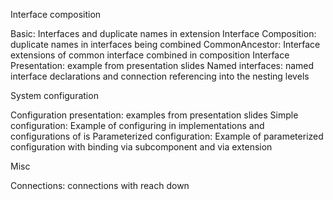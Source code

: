 Interface composition

Basic: Interfaces and duplicate names in extension
Interface Composition: duplicate names in interfaces being combined
CommonAncestor: Interface extensions of common interface combined in composition
Interface Presentation: example from presentation slides
Named interfaces: named interface declarations and connection referencing into the nesting levels

System configuration

Configuration presentation: examples from presentation slides
Simple configuration: Example of configuring in implementations and configurations of is
Parameterized configuration: Example of parameterized configuration with binding via subcomponent and via extension

Misc

Connections: connections with reach down